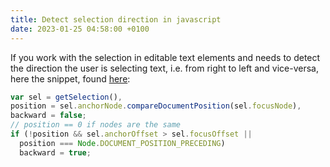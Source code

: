 ```yaml
---
title: Detect selection direction in javascript
date: 2023-01-25 04:58:00 +0100
---
```




If you work with the selection in editable text elements and needs to detect the direction the user is selecting text, i.e. from right to left and vice-versa, here the snippet, found [here](https://stackoverflow.com/a/23512678):

```js
var sel = getSelection(),
position = sel.anchorNode.compareDocumentPosition(sel.focusNode),
backward = false;
// position == 0 if nodes are the same
if (!position && sel.anchorOffset > sel.focusOffset || 
  position === Node.DOCUMENT_POSITION_PRECEDING)
  backward = true;
```

